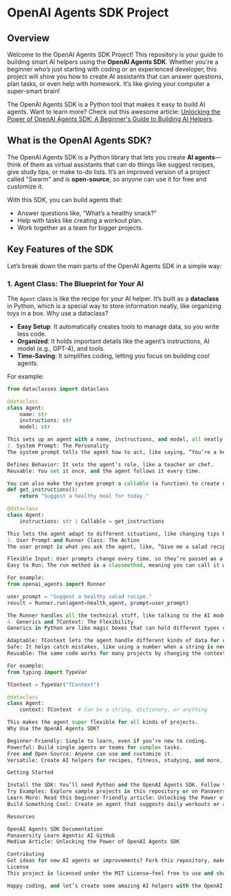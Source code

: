 # OpenAI Agents SDK Project

## Overview

Welcome to the OpenAI Agents SDK Project! This repository is your guide to building smart AI helpers using the **OpenAI Agents SDK**. Whether you're a beginner who’s just starting with coding or an experienced developer, this project will show you how to create AI assistants that can answer questions, plan tasks, or even help with homework. It’s like giving your computer a super-smart brain!

The OpenAI Agents SDK is a Python tool that makes it easy to build AI agents. Want to learn more? Check out this awesome article: [Unlocking the Power of OpenAI Agents SDK: A Beginner's Guide to Building AI Helpers](https://medium.com/@naimalarain13/unlocking-the-power-of-openai-agents-sdk-a-beginners-guide-to-building-ai-helpers-c7a7bf00cb57).

## What is the OpenAI Agents SDK?

The OpenAI Agents SDK is a Python library that lets you create **AI agents**—think of them as virtual assistants that can do things like suggest recipes, give study tips, or make to-do lists. It’s an improved version of a project called "Swarm" and is **open-source**, so anyone can use it for free and customize it.

With this SDK, you can build agents that:
- Answer questions like, “What’s a healthy snack?”
- Help with tasks like creating a workout plan.
- Work together as a team for bigger projects.

## Key Features of the SDK

Let’s break down the main parts of the OpenAI Agents SDK in a simple way:

### 1. Agent Class: The Blueprint for Your AI
The `Agent` class is like the recipe for your AI helper. It’s built as a **dataclass** in Python, which is a special way to store information neatly, like organizing toys in a box. Why use a dataclass?
- **Easy Setup**: It automatically creates tools to manage data, so you write less code.
- **Organized**: It holds important details like the agent’s instructions, AI model (e.g., GPT-4), and tools.
- **Time-Saving**: It simplifies coding, letting you focus on building cool agents.

For example:
```python
from dataclasses import dataclass

@dataclass
class Agent:
    name: str
    instructions: str
    model: str

This sets up an agent with a name, instructions, and model, all neatly organized.
2. System Prompt: The Personality
The system prompt tells the agent how to act, like saying, “You’re a health coach, give healthy tips!” It’s stored in the Agent class as instructions. Why?

Defines Behavior: It sets the agent’s role, like a teacher or chef.
Reusable: You set it once, and the agent follows it every time.

You can also make the system prompt a callable (a function) to create new instructions dynamically. For example:
def get_instructions():
    return "Suggest a healthy meal for today."

@dataclass
class Agent:
    instructions: str | Callable = get_instructions

This lets the agent adapt to different situations, like changing tips based on the day.
3. User Prompt and Runner Class: The Action
The user prompt is what you ask the agent, like, “Give me a salad recipe.” It’s passed to the run method in the Runner class, which is like a manager that runs the agent. Why?

Flexible Input: User prompts change every time, so they’re passed as a parameter.
Easy to Run: The run method is a classmethod, meaning you can call it without extra setup, like Runner.run().

For example:
from openai_agents import Runner

user_prompt = "Suggest a healthy salad recipe."
result = Runner.run(agent=health_agent, prompt=user_prompt)

The Runner handles all the technical stuff, like talking to the AI model, so you get the answer easily.
4. Generics and TContext: The Flexibility
Generics in Python are like magic boxes that can hold different types of data (like strings or lists) but ensure you use the right type. The SDK uses a generic called TContext to let agents work with extra information, like a user’s name or location. Why?

Adaptable: TContext lets the agent handle different kinds of data for different tasks.
Safe: It helps catch mistakes, like using a number when a string is needed.
Reusable: The same code works for many projects by changing the context type.

For example:
from typing import TypeVar

TContext = TypeVar("TContext")

@dataclass
class Agent:
    context: TContext  # Can be a string, dictionary, or anything

This makes the agent super flexible for all kinds of projects.
Why Use the OpenAI Agents SDK?

Beginner-Friendly: Simple to learn, even if you’re new to coding.
Powerful: Build single agents or teams for complex tasks.
Free and Open-Source: Anyone can use and customize it.
Versatile: Create AI helpers for recipes, fitness, studying, and more.

Getting Started

Install the SDK: You’ll need Python and the OpenAI Agents SDK. Follow the official documentation.
Try Examples: Explore sample projects in this repository or on Panaversity’s GitHub.
Learn More: Read this beginner-friendly article: Unlocking the Power of OpenAI Agents SDK.
Build Something Cool: Create an agent that suggests daily workouts or answers math questions.

Resources

OpenAI Agents SDK Documentation
Panaversity Learn Agentic AI GitHub
Medium Article: Unlocking the Power of OpenAI Agents SDK

Contributing
Got ideas for new AI agents or improvements? Fork this repository, make changes, and submit a pull request. Let’s build awesome AI helpers together!
License
This project is licensed under the MIT License—feel free to use and share it!

Happy coding, and let’s create some amazing AI helpers with the OpenAI Agents SDK!```
